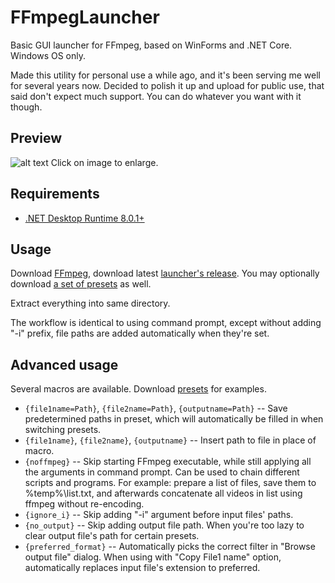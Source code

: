 # FFmpegLauncher
Basic GUI launcher for FFmpeg, based on WinForms and .NET Core. Windows OS only.

Made this utility for personal use a while ago, and it's been serving me well for several years now. Decided to polish it up and upload for public use, that said don't expect much support. You can do whatever you want with it though.

## Preview
![alt text](https://raw.githubusercontent.com/syrtsevser/FFmpegLauncher/refs/heads/main/media/screenshot_1.png)
Click on image to enlarge.

## Requirements
- [.NET Desktop Runtime 8.0.1+](https://dotnet.microsoft.com/en-us/download/dotnet/8.0)

## Usage
Download [FFmpeg](https://github.com/BtbN/FFmpeg-Builds/releases), download latest [launcher's release](https://github.com/syrtsevser/FFmpegLauncher/releases). You may optionally download [a set of presets](https://raw.githubusercontent.com/syrtsevser/FFmpegLauncher/main/presets/General%20examples/FFmpeg%20Launcher.json) as well.

Extract everything into same directory.

The workflow is identical to using command prompt, except without adding "-i" prefix, file paths are added automatically when they're set.

## Advanced usage
Several macros are available. Download [presets](https://raw.githubusercontent.com/syrtsevser/FFmpegLauncher/main/presets/General%20examples/FFmpeg%20Launcher.json) for examples.
* `{file1name=Path}`, `{file2name=Path}`, `{outputname=Path}` -- Save predetermined paths in preset, which will automatically be filled in when switching presets.
* `{file1name}`, `{file2name}`, `{outputname}` -- Insert path to file in place of macro.
* `{noffmpeg}` -- Skip starting FFmpeg executable, while still applying all the arguments in command prompt. Can be used to chain different scripts and programs. For example: prepare a list of files, save them to %temp%\list.txt, and afterwards concatenate all videos in list using ffmpeg without re-encoding.
* `{ignore_i}` -- Skip adding "-i" argument before input files' paths.
* `{no_output}` -- Skip adding output file path. When you're too lazy to clear output file's path for certain presets.
* `{preferred_format}` -- Automatically picks the correct filter in "Browse output file" dialog. When using with "Copy File1 name" option, automatically replaces input file's extension to preferred.
